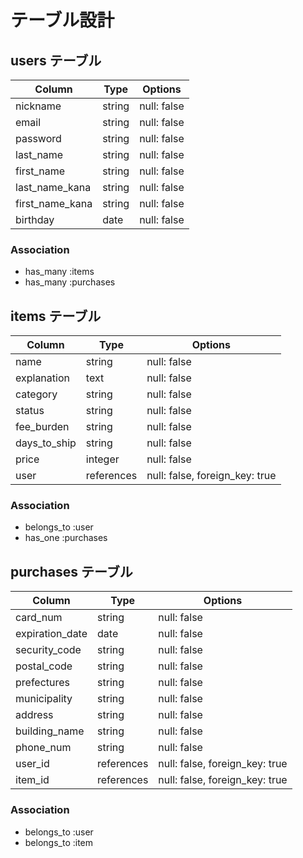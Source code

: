 # テーブル設計

## users テーブル

| Column          | Type         | Options                        |
| --------------- | ------------ | ------------------------------ |
| nickname        | string       | null: false                    |
| email           | string       | null: false                    |
| password        | string       | null: false                    |
| last_name       | string       | null: false                    |
| first_name      | string       | null: false                    |
| last_name_kana  | string       | null: false                    |
| first_name_kana | string       | null: false                    |
| birthday        | date         | null: false                    |

### Association

- has_many :items
- has_many :purchases

## items テーブル

| Column       | Type       | Options                        |
| ------------ | ---------- | ------------------------------ |
| name         | string     | null: false                    |
| explanation  | text       | null: false                    |
| category     | string     | null: false                    |
| status       | string     | null: false                    |
| fee_burden   | string     | null: false                    |
| days_to_ship | string     | null: false                    |
| price        | integer    | null: false                    |
| user         | references | null: false, foreign_key: true |

### Association

- belongs_to  :user
- has_one     :purchases

## purchases テーブル

| Column          | Type       | Options                        |
| --------------- | ---------- | ------------------------------ |
| card_num        | string     | null: false                    |
| expiration_date | date       | null: false                    |
| security_code   | string     | null: false                    |
| postal_code     | string     | null: false                    |
| prefectures     | string     | null: false                    |
| municipality    | string     | null: false                    |
| address         | string     | null: false                    |
| building_name   | string     | null: false                    |
| phone_num       | string     | null: false                    |
| user_id         | references | null: false, foreign_key: true |
| item_id         | references | null: false, foreign_key: true |

### Association

- belongs_to :user
- belongs_to :item